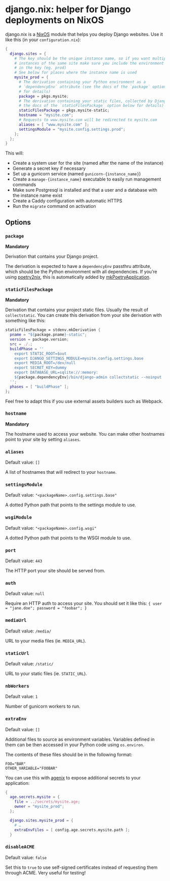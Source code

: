 # django.nix: helper for Django deployments on NixOS

django.nix is a [NixOS](https://nixos.org/) module that helps you deploy Django
websites. Use it like this (in your `configuration.nix`):

```nix
{
  django.sites = {
    # The key should be the unique instance name, so if you want multiple
    # instances of the same site make sure you include the environment name
    # in the key (eg. prod)
    # See below for places where the instance name is used
    mysite_prod = {
      # The derivation containing your Python environment as a 
      # `dependencyEnv` attribute (see the docs of the `package` option below
      # for details)
      package = pkgs.mysite;
      # The derivation containing your static files, collected by Django (see
      # the docs of the `staticFilesPackage` option below for details)
      staticFilesPackage = pkgs.mysite-static;
      hostname = "mysite.com";
      # Requests to www.mysite.com will be redirected to mysite.com
      aliases = [ "www.mysite.com" ];
      settingsModule = "mysite.config.settings.prod";
    };
  };
}
```

This will:

* Create a system user for the site (named after the name of the instance)
* Generate a secret key if necessary
* Set up a gunicorn service (named `gunicorn-{instance_name}`)
* Create a `manage-{instance_name}` executable to easily run management commands
* Make sure Postgresql is installed and that a user and a database with the instance name exist
* Create a Caddy configuration with automatic HTTPS
* Run the `migrate` command on activation

## Options

### `package`

**Mandatory**

Derivation that contains your Django project.

The derivation is expected to have a `dependencyEnv` passthru attribute, which
should be the Python environment with all dependencies. If you’re using
[poetry2nix](https://github.com/nix-community/poetry2nix),
this is automatically added by [mkPoetryApplication](https://github.com/nix-community/poetry2nix#mkPoetryApplication).

### `staticFilesPackage`

**Mandatory**

Derivation that contains your project static files. Usually the result of
`collectstatic`. You can create this derivation from your site derivation with
something like this:

``` nix
staticFilesPackage = stdenv.mkDerivation {
  pname = "${package.pname}-static";
  version = package.version;
  src = ./.;
  buildPhase = ''
    export STATIC_ROOT=$out
    export DJANGO_SETTINGS_MODULE=mysite.config.settings.base
    export MEDIA_ROOT=/dev/null
    export SECRET_KEY=dummy
    export DATABASE_URL=sqlite://:memory:
    ${package.dependencyEnv}/bin/django-admin collectstatic --noinput
  '';
  phases = [ "buildPhase" ];
};
```

Feel free to adapt this if you use external assets builders such as Webpack.

### `hostname`

**Mandatory**

The hostname used to access your website. You can make other hostnames point to
your site by setting `aliases`.

### `aliases`

Default value: `[]`

A list of hostnames that will redirect to your `hostname`.

### `settingsModule`

Default value: `"<packageName>.config.settings.base"`

A dotted Python path that points to the settings module to use.

### `wsgiModule`

Default value: `"<packageName>.config.wsgi"`

A dotted Python path that points to the WSGI module to use.

### `port`

Default value: `443`

The HTTP port your site should be served from.

### `auth`

Default value: `null`

Require an HTTP auth to access your site. You should set it like this:
`{ user = "jane.doe"; password = "foobar"; }`

### `mediaUrl`

Default value: `/media/`

URL to your media files (ie. `MEDIA_URL`).

### `staticUrl`

Default value: `/static/`

URL to your static files (ie. `STATIC_URL`).

### `nbWorkers`

Default value: `1`

Number of gunicorn workers to run.

### `extraEnv`

Default value: `[]`

Additional files to source as environment variables. Variables defined in them
can be then accessed in your Python code using `os.environ`.

The contents of these files should be in the following format:

```env
FOO="BAR"
OTHER_VARIABLE="FOOBAR"
```

You can use this with [agenix](https://github.com/ryantm/agenix) to expose
additional secrets to your application:

```nix
{
  age.secrets.mysite = {
    file = ../secrets/mysite.age;
    owner = "mysite_prod";
  };

  django.sites.mysite_prod = {
    # …
    extraEnvFiles = [ config.age.secrets.mysite.path ];
  }
```

### `disableACME`

Default value: `false`

Set this to `true` to use self-signed certificates instead of requesting them
through ACME. Very useful for testing!

